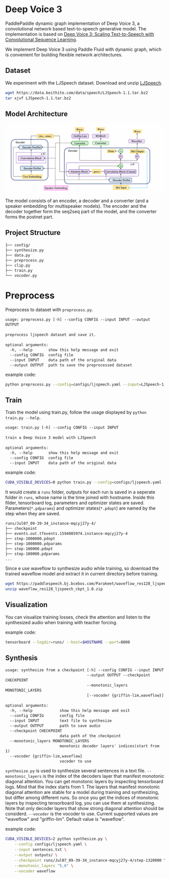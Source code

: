 # Deep Voice 3

PaddlePaddle dynamic graph implementation of Deep Voice 3, a convolutional network based text-to-speech generative model. The implementation is based on [Deep Voice 3: Scaling Text-to-Speech with Convolutional Sequence Learning](https://arxiv.org/abs/1710.07654).

We implement Deep Voice 3 using Paddle Fluid with dynamic graph, which is convenient for building flexible network architectures.

## Dataset

We experiment with the LJSpeech dataset. Download and unzip [LJSpeech](https://keithito.com/LJ-Speech-Dataset/).

```bash
wget https://data.keithito.com/data/speech/LJSpeech-1.1.tar.bz2
tar xjvf LJSpeech-1.1.tar.bz2
```

## Model Architecture

![Deep Voice 3 model architecture](./images/model_architecture.png)

The model consists of an encoder, a decoder and a converter (and a speaker embedding for multispeaker models). The encoder and the decoder together form the seq2seq part of the model, and the converter forms the postnet part.

## Project Structure

```text
├── config/
├── synthesize.py
├── data.py
├── preprocess.py
├── clip.py
├── train.py
└── vocoder.py
```

# Preprocess

Preprocess to dataset with `preprocess.py`. 

```text
usage: preprocess.py [-h] --config CONFIG --input INPUT --output OUTPUT

preprocess ljspeech dataset and save it.

optional arguments:
  -h, --help       show this help message and exit
  --config CONFIG  config file
  --input INPUT    data path of the original data
  --output OUTPUT  path to save the preprocessed dataset
```

example code:

```bash
python preprocess.py --config=configs/ljspeech.yaml --input=LJSpeech-1.1/ --output=data/ljspeech
```

## Train

Train the model using train.py, follow the usage displayed by `python train.py --help`.

```text
usage: train.py [-h] --config CONFIG --input INPUT

train a Deep Voice 3 model with LJSpeech

optional arguments:
  -h, --help       show this help message and exit
  --config CONFIG  config file
  --input INPUT    data path of the original data
```

example code:

```bash
CUDA_VISIBLE_DEVICES=0 python train.py --config=configs/ljspeech.yaml --input=data/ljspeech
```

It would create a `runs` folder, outputs for each run is saved in a seperate folder in `runs`, whose name is the time joined with hostname. Inside this filder, tensorboard log, parameters and optimizer states are saved. Parameters(`*.pdparams`) and optimizer states(`*.pdopt`) are named by the step when they are saved.

```text
runs/Jul07_09-39-34_instance-mqcyj27y-4/
├── checkpoint
├── events.out.tfevents.1594085974.instance-mqcyj27y-4
├── step-1000000.pdopt
├── step-1000000.pdparams
├── step-100000.pdopt
├── step-100000.pdparams
...
```

Since e use waveflow to synthesize audio while training, so download the trained waveflow model and extract it in current directory before training.

```bash
wget https://paddlespeech.bj.bcebos.com/Parakeet/waveflow_res128_ljspeech_ckpt_1.0.zip
unzip waveflow_res128_ljspeech_ckpt_1.0.zip
```



## Visualization

You can visualize training losses, check the attention and listen to the synthesized audio when training with teacher forcing.

example code:

```bash
tensorboard --logdir=runs/ --host=$HOSTNAME --port=8000
```

## Synthesis

```text
usage: synthesize from a checkpoint [-h] --config CONFIG --input INPUT
                                    --output OUTPUT --checkpoint CHECKPOINT
                                    --monotonic_layers MONOTONIC_LAYERS
                                    [--vocoder {griffin-lim,waveflow}]

optional arguments:
  -h, --help            show this help message and exit
  --config CONFIG       config file
  --input INPUT         text file to synthesize
  --output OUTPUT       path to save audio
  --checkpoint CHECKPOINT
                        data path of the checkpoint
  --monotonic_layers MONOTONIC_LAYERS
                        monotonic decoder layers' indices(start from 1)
  --vocoder {griffin-lim,waveflow}
                        vocoder to use
```

`synthesize.py` is used to synthesize several sentences in a text file.
`--monotonic_layers` is the index of the decoders layer that manifest monotonic diagonal attention. You can get monotonic layers by inspecting tensorboard logs. Mind that the index starts from 1. The layers that manifest monotonic diagonal attention are stable for a model during training and synthesizing, but differ among different runs. So once you get the indices of monotonic layers by inspecting tensorboard log, you can use them at synthesizing. Note that only decoder layers that show strong diagonal attention should be considerd.
`--vocoder` is the vocoder to use. Current supported values are "waveflow" and "griffin-lim". Default value is "waveflow".

example code:

```bash
CUDA_VISIBLE_DEVICES=2 python synthesize.py \
    --config configs/ljspeech.yaml \
    --input sentences.txt \
    --output outputs/ \
    --checkpoint runs/Jul07_09-39-34_instance-mqcyj27y-4/step-1320000 \
    --monotonic_layers "5,6" \
    --vocoder waveflow
```
